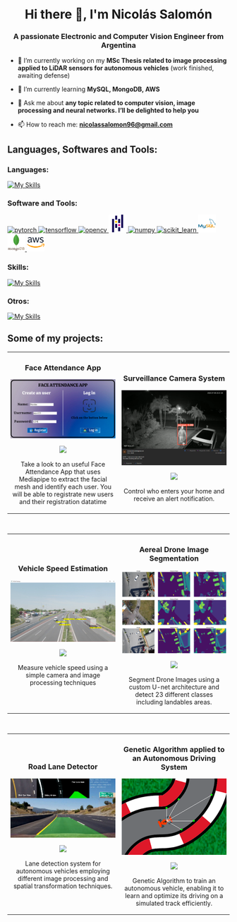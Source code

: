 <h1 align="center">Hi there 👋, I'm Nicolás Salomón</h1>
<h3 align="center">A passionate Electronic and Computer Vision Engineer from Argentina</h3>

- 🔭 I’m currently working on my **MSc Thesis related to image processing applied to LiDAR sensors for autonomous vehicles** (work finished, awaiting defense)

- 🌱 I’m currently learning **MySQL, MongoDB, AWS**

<!-- - 👨‍💻 All of my projects are available at [https://github.com/nicolassalomon96](https://github.com/nicolassalomon96)-->

- 💬 Ask me about **any topic related to computer vision, image processing and neural networks. I’ll be delighted to help you**

- 📫 How to reach me: **nicolassalomon96@gmail.com**

<!--<h3 align="left">Connect with me:</h3>
<p align="left">
</p>

<h3 align="left">Languages and Tools:</h3>
<p align="left"> <a href="https://www.python.org" target="_blank" rel="noreferrer"> <img src="https://raw.githubusercontent.com/devicons/devicon/master/icons/python/python-original.svg" alt="python" width="40" height="40"/> </a> <a href="https://pytorch.org/" target="_blank" rel="noreferrer"> <img src="https://www.vectorlogo.zone/logos/pytorch/pytorch-icon.svg" alt="pytorch" width="40" height="40"/> </a> <a href="https://www.tensorflow.org" target="_blank" rel="noreferrer"> <img src="https://www.vectorlogo.zone/logos/tensorflow/tensorflow-icon.svg" alt="tensorflow" width="40" height="40"/> </a> <a href="https://opencv.org/" target="_blank" rel="noreferrer"> <img src="https://www.vectorlogo.zone/logos/opencv/opencv-icon.svg" alt="opencv" width="40" height="40"/> </a> <a href="https://pandas.pydata.org/" target="_blank" rel="noreferrer"> <img src="https://raw.githubusercontent.com/devicons/devicon/2ae2a900d2f041da66e950e4d48052658d850630/icons/pandas/pandas-original.svg" alt="pandas" width="40" height="40"/> </a> <a href="https://scikit-learn.org/" target="_blank" rel="noreferrer"> <img src="https://upload.wikimedia.org/wikipedia/commons/0/05/Scikit_learn_logo_small.svg" alt="scikit_learn" width="40" height="40"/> </a> <a href="https://www.mysql.com/" target="_blank" rel="noreferrer"> <img src="https://raw.githubusercontent.com/devicons/devicon/master/icons/mysql/mysql-original-wordmark.svg" alt="mysql" width="40" height="40"/> </a> <a href="https://www.mongodb.com/" target="_blank" rel="noreferrer"> <img src="https://raw.githubusercontent.com/devicons/devicon/master/icons/mongodb/mongodb-original-wordmark.svg" alt="mongodb" width="40" height="40"/> </a> <a href="https://aws.amazon.com" target="_blank" rel="noreferrer"> <img src="https://raw.githubusercontent.com/devicons/devicon/master/icons/amazonwebservices/amazonwebservices-original-wordmark.svg" alt="aws" width="40" height="40"/> </a> <a href="https://git-scm.com/" target="_blank" rel="noreferrer"> <img src="https://www.vectorlogo.zone/logos/git-scm/git-scm-icon.svg" alt="git" width="40" height="40"/> </a> <a href="https://www.linux.org/" target="_blank" rel="noreferrer"> <img src="https://raw.githubusercontent.com/devicons/devicon/master/icons/linux/linux-original.svg" alt="linux" width="40" height="40"/> </a> <a href="https://www.mathworks.com/" target="_blank" rel="noreferrer"> <img src="https://upload.wikimedia.org/wikipedia/commons/2/21/Matlab_Logo.png" alt="matlab" width="40" height="40"/> </a> <a href="https://www.photoshop.com/en" target="_blank" rel="noreferrer"> <img src="https://raw.githubusercontent.com/devicons/devicon/master/icons/photoshop/photoshop-line.svg" alt="photoshop" width="40" height="40"/> </a> <a href="https://www.arduino.cc/" target="_blank" rel="noreferrer"> <img src="https://cdn.worldvectorlogo.com/logos/arduino-1.svg" alt="arduino" width="40" height="40"/> </a> </p>

-->
## Languages, Softwares and Tools:

### Languages:

[![My Skills](https://skillicons.dev/icons?i=py,matlab,arduino&perline=4)](https://skillicons.dev)

### Software and Tools:
<p align="left"> <a href="https://pytorch.org/" target="_blank" rel="noreferrer"> <img src="https://www.vectorlogo.zone/logos/pytorch/pytorch-icon.svg" alt="pytorch" width="40" height="40"/> </a> <a href="https://www.tensorflow.org" target="_blank" rel="noreferrer"> <img src="https://www.vectorlogo.zone/logos/tensorflow/tensorflow-icon.svg" alt="tensorflow" width="40" height="40"/> </a> <a href="https://opencv.org/" target="_blank" rel="noreferrer"> <img src="https://www.vectorlogo.zone/logos/opencv/opencv-icon.svg" alt="opencv" width="40" height="40"/> </a> <a href="https://pandas.pydata.org/" target="_blank" rel="noreferrer"> <img src="https://raw.githubusercontent.com/devicons/devicon/2ae2a900d2f041da66e950e4d48052658d850630/icons/pandas/pandas-original.svg" alt="pandas" width="40" height="40"/> </a> <a href="https://www.numpy.org" target="_blank" rel="noreferrer"> <img src="https://miro.medium.com/v2/resize:fit:524/1*CsRki-Xfk8wFDAHJK5DX-w.png" alt="numpy" width="40" height="40"/> </a><a href="https://scikit-learn.org/" target="_blank" rel="noreferrer"> <img src="https://upload.wikimedia.org/wikipedia/commons/0/05/Scikit_learn_logo_small.svg" alt="scikit_learn" width="40" height="40"/> </a> <a href="https://www.mysql.com/" target="_blank" rel="noreferrer"> <img src="https://raw.githubusercontent.com/devicons/devicon/master/icons/mysql/mysql-original-wordmark.svg" alt="mysql" width="40" height="40"/> </a> <a href="https://www.mongodb.com/" target="_blank" rel="noreferrer"> <img src="https://raw.githubusercontent.com/devicons/devicon/master/icons/mongodb/mongodb-original-wordmark.svg" alt="mongodb" width="40" height="40"/> </a> <a href="https://aws.amazon.com" target="_blank" rel="noreferrer"> <img src="https://raw.githubusercontent.com/devicons/devicon/master/icons/amazonwebservices/amazonwebservices-original-wordmark.svg" alt="aws" width="40" height="40"/> </a> </p>

### Skills:
[![My Skills](https://skillicons.dev/icons?i=git,github,gitlab,anaconda,vscode&perline=9)](https://skillicons.dev)

### Otros:
[![My Skills](https://skillicons.dev/icons?i=linux,latex,autocad,ps&perline=6)](https://skillicons.dev)


## Some of my projects:
<table>
<tr>
<td width="50%">
<h3 align="center">Face Attendance App</h3>
<div align="center">
<a href="https://github.com/nicolassalomon96/CV_projects/tree/main/face_attendance_app" target="_blank"><img src="https://github.com/nicolassalomon96/CV_projects/blob/main/face_attendance_app/images/Readme/output.png"></a>
<p>
<a href="https://github.com/nicolassalomon96/CV_projects/tree/main/face_attendance_app" target="_blank">
<img src="https://img.shields.io/badge/CODE-80ffaa?style=for-the-badge&logo=github&logoColor=black">
</a>
</p>
<p>Take a look to an useful Face Attendance App that uses Mediapipe to extract the facial mesh and identify each user. You will be able to registrate new users and their registration datatime</p>
</div>
                                                                                      
</td>

<td width="50%">
               <br>
<h3 align="center">Surveillance Camera System</h3>
<div align="center">                                       
<a href="https://github.com/nicolassalomon96/CV_projects/tree/main/security_camera_system" target="_blank"><img src="https://github.com/nicolassalomon96/CV_projects/blob/main/security_camera_system/images/output_2.png"></a>
<br>
<p>
<a href="https://github.com/nicolassalomon96/CV_projects/tree/main/security_camera_system" target="_blank">
<img src="https://img.shields.io/badge/CODE-80ffaa?style=for-the-badge&logo=github&logoColor=black">
</a>
</p>
</p>Control who enters your home and receive an alert notification.</p>
</div>                                                             
</table>                                                                                 
</div>
<br>

<table>
<tr>
<td width="50%">
<h3 align="center">Vehicle Speed Estimation </h3>
<div align="center">
<a href="https://github.com/nicolassalomon96/CV_projects/tree/main/vehicle_speed_estimation" target="_blank"><img src="https://github.com/nicolassalomon96/CV_projects/blob/main/vehicle_speed_estimation/images/screenshot.png"></a>
<p>
<a href="https://github.com/nicolassalomon96/CV_projects/tree/main/vehicle_speed_estimation" target="_blank">
<img src="https://img.shields.io/badge/CODE-80ffaa?style=for-the-badge&logo=github&logoColor=black">
</a>
</p>
<p>Measure vehicle speed using a simple camera and image processing techniques</p>
</div>
                                                                                      
</td>       

<td width="50%">
<h3 align="center">Aereal Drone Image Segmentation</h3>
<div align="center">
<a href="https://github.com/nicolassalomon96/CV_projects/tree/main/drone_segmentation" target="_blank"><img src="https://github.com/nicolassalomon96/CV_projects/blob/main/drone_segmentation/images/output_test.png" width="400" alt="Curso Kotlin Multiplatform"></a>
<p>
<a href="https://github.com/nicolassalomon96/CV_projects/tree/main/drone_segmentation" target="_blank">
<img src="https://img.shields.io/badge/CODE-80ffaa?style=for-the-badge&logo=github&logoColor=black">
</a>
</p>
<p>Segment Drone Images using a custom U-net architecture and detect 23 different classes including landables areas.</p>
</div>
                                                                                      
</td>  
</table>                                                                                 
</div>
<br>

<table>
<tr>
<td width="50%">
<h3 align="center">Road Lane Detector </h3>
<div align="center">
<a href="https://github.com/nicolassalomon96/CV_projects/tree/main/road_line_detector" target="_blank"><img src="https://github.com/nicolassalomon96/CV_projects/blob/main/road_line_detector/images/output_frame.png"></a>
<p>
<a href="https://github.com/nicolassalomon96/CV_projects/tree/main/road_line_detector" target="_blank">
<img src="https://img.shields.io/badge/CODE-80ffaa?style=for-the-badge&logo=github&logoColor=black">
</a>
</p>
<p>Lane detection system for autonomous vehicles employing different image processing and spatial transformation techniques.</p>
</div>
                                                                                      
</td>       

<td width="50%">
<h3 align="center">Genetic Algorithm applied to an Autonomous Driving System</h3>
<div align="center">
<a href="https://github.com/nicolassalomon96/Genetic_Car" target="_blank"><img src="https://github.com/nicolassalomon96/Genetic_Car/blob/main/images/radar_car.png" width="400" alt="Curso Kotlin Multiplatform"></a>
<p>
<a href="https://github.com/nicolassalomon96/Genetic_Car" target="_blank">
<img src="https://img.shields.io/badge/CODE-80ffaa?style=for-the-badge&logo=github&logoColor=black">
</a>
</p>
<p>Genetic Algorithm to train an autonomous vehicle, enabling it to learn and optimize its driving on a simulated track efficiently.</p>
</div>
                                                                                      
</td>  
</table>                                                                                 
</div>
<br>



<!--
**nicolassalomon96/nicolassalomon96** is a ✨ _special_ ✨ repository because its `README.md` (this file) appears on your GitHub profile.

Here are some ideas to get you started:

- 🔭 I’m currently working on ...
- 🌱 I’m currently learning ...
- 👯 I’m looking to collaborate on ...
- 🤔 I’m looking for help with ...
- 💬 Ask me about ...
- 📫 How to reach me: ...
- 😄 Pronouns: ...
- ⚡ Fun fact: ...
-->
